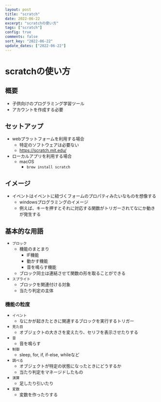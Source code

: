 ```yaml
---
layout: post
title: "scratch"
date: 2022-06-22
excerpt: "scratchの使い方"
tags: ["scratch"]
config: true
comments: false
sort_key: "2022-06-22"
update_dates: ["2022-06-22"]
---
```


# scratchの使い方

## 概要
 - 子供向けのプログラミング学習ツール
 - アカウントを作成する必要

## セットアップ
 - webプラットフォームを利用する場合
   - 特定のソフトウェアは必要ない
   - https://scratch.mit.edu/
 - ローカルアプリを利用する場合
   - macOS
     - `brew install scratch`

## イメージ
 - イベントはイベントに紐づくフォームのプロパティみたいなものを想像する
   - windowsプログラミングのイメージ
   - 例えば、キーを押すとそれに対応する関数がトリガーされてなにか動きが発生する

## 基本的な用語
 - `ブロック`
   - 機能のまとまり
     - IF機能
     - 動かす機能
     - 音を鳴らす機能
   - ブロック同士は連結させて関数の形を取ることができる
 - `スプライト`
   - ブロックを関連付ける対象
   - 当たり判定の主体

### 機能の粒度
 - `イベント`
   - なにかが起きたときに関連するブロックを実行するトリガー
 - `見た目`
   - オブジェクトの大きさを変えたり、セリフを表示させたりする
 - `音`
   - 音を鳴らす
 - `制御`
   - sleep, for, if, if-else, whileなど
 - `調べる`
   - オブジェクトが特定の状態になったときにどうするか
   - 当たり判定をマネージドしたもの
 - `演算`
   - 足したり引いたり
 - `変数`
   - 変数を作ったりする



